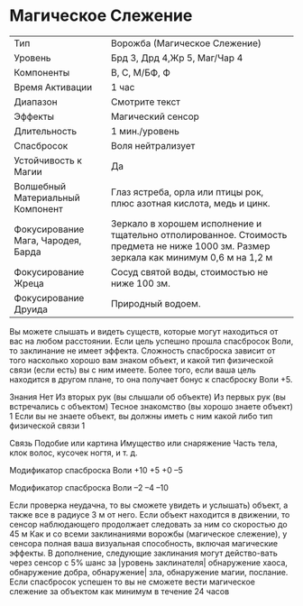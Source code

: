 
# Магическое Слежение

| | |
|---|---|
|Тип|Ворожба (Магическое Слежение)|
|Уровень| Брд 3, Дрд 4,Жр 5, Маг/Чар 4|
|Компоненты| В, С, М/БФ, Ф|
|Время Активации| 1 час|
|Диапазон| Смотрите текст|
|Эффекты| Магический сенсор|
|Длительность| 1 мин./уровень|
|Спасбросок| Воля нейтрализует|
|Устойчивость к Магии| Да|
|Волшебный Материальный Компонент| Глаз ястреба, орла или птицы рок, плюс азотная кислота, медь и цинк.|
|Фокусирование Мага, Чародея, Барда| Зеркало в хорошем исполнение и тщательно отполированное. Стоимость предмета не ниже 1000 зм. Размер зеркала как минимум 0,6 м на 1,2 м|
|Фокусирование Жреца| Сосуд святой воды, стоимостью не ниже 100 зм.|
|Фокусирование Друида| Природный водоем.|

Вы можете слышать и видеть существ, которые могут находиться от вас на любом расстоянии. Если цель успешно прошла спасбросок Воли, то заклинание не имеет эффекта. Сложность спасброска зависит от того насколько хорошо вам знаком объект, и какой тип физической связи (если есть) вы с ним имеете. Более того, если ваша цель находится в другом плане, то она получает бонус к спасброску Воли +5.

Знания
Нет
Из вторых рук (вы
слышали об объекте)
Из первых рук (вы
встречались с объектом)
Тесное знакомство (вы
хорошо знаете объект)
1 Если вы не знаете
объект, вы должны иметь
с ним какой либо тип
физической связи
1

Связь
Подобие или картина
Имущество или
снаряжение
Часть тела, клок волос,
кусочек ногтя, и т. д.

Модификатор
спасброска
Воли
+10
+5
+0
–5

Модификатор
спасброска
Воли
–2
–4
–10

Если проверка неудачна, то вы сможете увидеть и услышать) объект, а также все в радиусе 3 м от него. Если объект находится в движении, то сенсор наблюдающего продолжает следовать за ним со скоростью до 45 м Как и со всеми заклинаниями ворожбы (магическое слежение), у сенсора полная ваша визуальная способность, включая магические эффекты. В дополнение, следующие заклинания могут действо-вать через сенсор с 5% шанс за |уровень заклинателя| обнаружение хаоса, обнаружение добра, обнаружение| зла, обнаружение магии, послание. Если спасбросок успешен то вы не сможете вести магическое слежение за объектом как минимум в течение 24 часов



